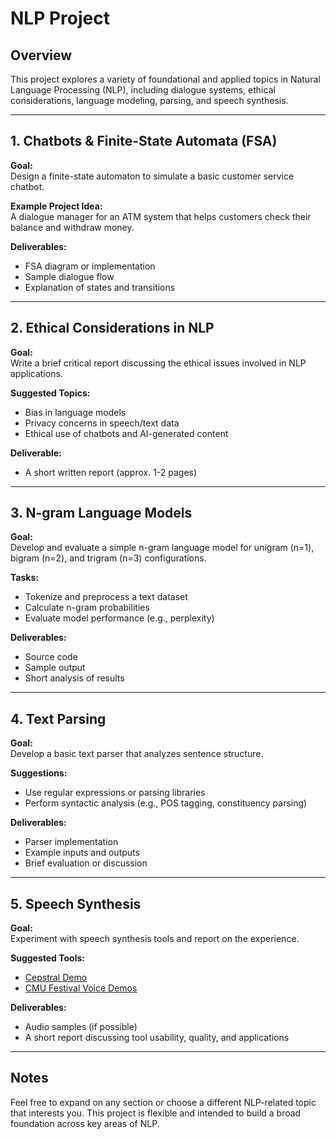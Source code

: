# NLP Project

## Overview
This project explores a variety of foundational and applied topics in Natural Language Processing (NLP), including dialogue systems, ethical considerations, language modeling, parsing, and speech synthesis.

---

## 1. Chatbots & Finite-State Automata (FSA)

**Goal:**  
Design a finite-state automaton to simulate a basic customer service chatbot.

**Example Project Idea:**  
A dialogue manager for an ATM system that helps customers check their balance and withdraw money.

**Deliverables:**
- FSA diagram or implementation
- Sample dialogue flow
- Explanation of states and transitions

---

## 2. Ethical Considerations in NLP

**Goal:**  
Write a brief critical report discussing the ethical issues involved in NLP applications.

**Suggested Topics:**
- Bias in language models
- Privacy concerns in speech/text data
- Ethical use of chatbots and AI-generated content

**Deliverable:**
- A short written report (approx. 1-2 pages)

---

## 3. N-gram Language Models

**Goal:**  
Develop and evaluate a simple n-gram language model for unigram (n=1), bigram (n=2), and trigram (n=3) configurations.

**Tasks:**
- Tokenize and preprocess a text dataset
- Calculate n-gram probabilities
- Evaluate model performance (e.g., perplexity)

**Deliverables:**
- Source code
- Sample output
- Short analysis of results

---

## 4. Text Parsing

**Goal:**  
Develop a basic text parser that analyzes sentence structure.

**Suggestions:**
- Use regular expressions or parsing libraries
- Perform syntactic analysis (e.g., POS tagging, constituency parsing)

**Deliverables:**
- Parser implementation
- Example inputs and outputs
- Brief evaluation or discussion

---

## 5. Speech Synthesis

**Goal:**  
Experiment with speech synthesis tools and report on the experience.

**Suggested Tools:**
- [Cepstral Demo](https://www.cepstral.com/en/demos)
- [CMU Festival Voice Demos](http://festvox.org/voicedemos.html)

**Deliverables:**
- Audio samples (if possible)
- A short report discussing tool usability, quality, and applications

---

## Notes

Feel free to expand on any section or choose a different NLP-related topic that interests you. This project is flexible and intended to build a broad foundation across key areas of NLP.
